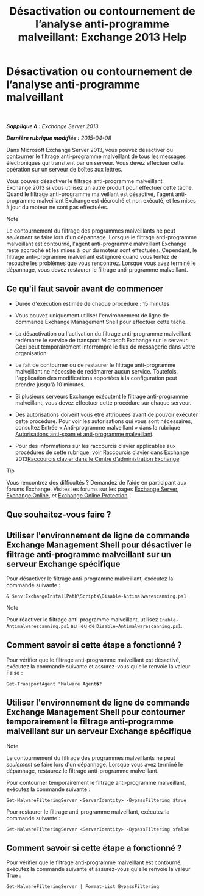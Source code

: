 ﻿---
title: 'Désactivation ou contournement de l’analyse anti-programme malveillant: Exchange 2013 Help'
TOCTitle: Désactivation ou contournement de l’analyse anti-programme malveillant
ms:assetid: 6725c74b-b3ef-4259-9337-c739e9bf7b5d
ms:mtpsurl: https://technet.microsoft.com/fr-fr/library/JJ150526(v=EXCHG.150)
ms:contentKeyID: 50478338
ms.date: 04/24/2018
mtps_version: v=EXCHG.150
ms.translationtype: HT
---

# Désactivation ou contournement de l’analyse anti-programme malveillant

 

_**Sapplique à :** Exchange Server 2013_

_**Dernière rubrique modifiée :** 2015-04-08_

Dans Microsoft Exchange Server 2013, vous pouvez désactiver ou contourner le filtrage anti-programme malveillant de tous les messages électroniques qui transitent par un serveur. Vous devez effectuer cette opération sur un serveur de boîtes aux lettres.

Vous pouvez désactiver le filtrage anti-programme malveillant Exchange 2013 si vous utilisez un autre produit pour effectuer cette tâche. Quand le filtrage anti-programme malveillant est désactivé, l'agent anti-programme malveillant Exchange est décroché et non exécuté, et les mises à jour du moteur ne sont pas effectuées.

> [!NOTE]
> Le contournement du filtrage des programmes malveillants ne peut <em>seulement</em> se faire lors d'un dépannage. Lorsque le filtrage anti-programme malveillant est contourné, l'agent anti-programme malveillant Exchange reste accroché et les mises à jour du moteur sont effectuées. Cependant, le filtrage anti-programme malveillant est ignoré quand vous tentez de résoudre les problèmes que vous rencontrez. Lorsque vous avez terminé le dépannage, vous devez restaurer le filtrage anti-programme malveillant.


## Ce qu'il faut savoir avant de commencer

  - Durée d'exécution estimée de chaque procédure : 15 minutes

  - Vous pouvez uniquement utiliser l'environnement de ligne de commande Exchange Management Shell pour effectuer cette tâche.

  - La désactivation ou l'activation du filtrage anti-programme malveillant redémarre le service de transport Microsoft Exchange sur le serveur. Ceci peut temporairement interrompre le flux de messagerie dans votre organisation.

  - Le fait de contourner ou de restaurer le filtrage anti-programme malveillant ne nécessite de redémarrer aucun service. Toutefois, l'application des modifications apportées à la configuration peut prendre jusqu'à 10 minutes.

  - Si plusieurs serveurs Exchange exécutent le filtrage anti-programme malveillant, vous devez effectuer cette procédure sur chaque serveur.

  - Des autorisations doivent vous être attribuées avant de pouvoir exécuter cette procédure. Pour voir les autorisations qui vous sont nécessaires, consultez Entrée « Anti-programme malveillant » dans la rubrique [Autorisations anti-spam et anti-programme malveillant](anti-spam-and-anti-malware-permissions-exchange-2013-help.md).

  - Pour des informations sur les raccourcis clavier applicables aux procédures de cette rubrique, voir Raccourcis clavier dans Exchange 2013[Raccourcis clavier dans le Centre d’administration Exchange](keyboard-shortcuts-in-the-exchange-admin-center-exchange-online-protection-help.md).

> [!TIP]
> Vous rencontrez des difficultés ? Demandez de l’aide en participant aux forums Exchange. Visitez les forums sur les pages <a href="https://go.microsoft.com/fwlink/p/?linkid=60612">Exchange Server</a>, <a href="https://go.microsoft.com/fwlink/p/?linkid=267542">Exchange Online</a>, et <a href="https://go.microsoft.com/fwlink/p/?linkid=285351">Exchange Online Protection</a>.


## Que souhaitez-vous faire ?

## Utiliser l'environnement de ligne de commande Exchange Management Shell pour désactiver le filtrage anti-programme malveillant sur un serveur Exchange spécifique

Pour désactiver le filtrage anti-programme malveillant, exécutez la commande suivante :

    & $env:ExchangeInstallPath\Scripts\Disable-Antimalwarescanning.ps1

> [!NOTE]
> Pour réactiver le filtrage anti-programme malveillant, utilisez <code>Enable-Antimalwarescanning.ps1</code> au lieu de <code>Disable-Antimalwarescanning.ps1</code>.


## Comment savoir si cette étape a fonctionné ?

Pour vérifier que le filtrage anti-programme malveillant est désactivé, exécutez la commande suivante et assurez-vous qu'elle renvoie la valeur False :

    Get-TransportAgent "Malware Agent�?

## Utiliser l'environnement de ligne de commande Exchange Management Shell pour contourner temporairement le filtrage anti-programme malveillant sur un serveur Exchange spécifique

> [!NOTE]
> Le contournement du filtrage des programmes malveillants ne peut <em>seulement</em> se faire lors d'un dépannage. Lorsque vous avez terminé le dépannage, restaurez le filtrage anti-programme malveillant.


Pour contourner temporairement le filtrage anti-programme malveillant, exécutez la commande suivante :

    Set-MalwareFilteringServer <ServerIdentity> -BypassFiltering $true

Pour restaurer le filtrage anti-programme malveillant, exécutez la commande suivante :

    Set-MalwareFilteringServer <ServerIdentity> -BypassFiltering $false

## Comment savoir si cette étape a fonctionné ?

Pour vérifier que le filtrage anti-programme malveillant est contourné, exécutez la commande suivante et assurez-vous qu'elle renvoie la valeur True :

    Get-MalwareFilteringServer | Format-List BypassFiltering

